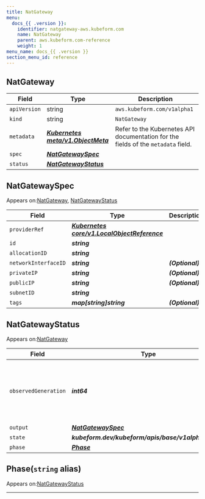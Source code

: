 ```yaml
---
title: NatGateway
menu:
  docs_{{ .version }}:
    identifier: natgateway-aws.kubeform.com
    name: NatGateway
    parent: aws.kubeform.com-reference
    weight: 1
menu_name: docs_{{ .version }}
section_menu_id: reference
---
```


## NatGateway
| Field | Type | Description |
| ------ | ----- | ----------- |
| `apiVersion` | string | `aws.kubeform.com/v1alpha1` |
|    `kind` | string | `NatGateway` |
| `metadata` | ***[Kubernetes meta/v1.ObjectMeta](https://v1-18.docs.kubernetes.io/docs/reference/generated/kubernetes-api/v1.18/#objectmeta-v1-meta)***|Refer to the Kubernetes API documentation for the fields of the `metadata` field.|
| `spec` | ***[NatGatewaySpec](#natgatewayspec)***||
| `status` | ***[NatGatewayStatus](#natgatewaystatus)***||
## NatGatewaySpec

Appears on:[NatGateway](#natgateway), [NatGatewayStatus](#natgatewaystatus)

| Field | Type | Description |
| ------ | ----- | ----------- |
| `providerRef` | ***[Kubernetes core/v1.LocalObjectReference](https://v1-18.docs.kubernetes.io/docs/reference/generated/kubernetes-api/v1.18/#localobjectreference-v1-core)***||
| `id` | ***string***||
| `allocationID` | ***string***||
| `networkInterfaceID` | ***string***| ***(Optional)*** |
| `privateIP` | ***string***| ***(Optional)*** |
| `publicIP` | ***string***| ***(Optional)*** |
| `subnetID` | ***string***||
| `tags` | ***map[string]string***| ***(Optional)*** |
## NatGatewayStatus

Appears on:[NatGateway](#natgateway)

| Field | Type | Description |
| ------ | ----- | ----------- |
| `observedGeneration` | ***int64***| ***(Optional)*** Resource generation, which is updated on mutation by the API Server.|
| `output` | ***[NatGatewaySpec](#natgatewayspec)***| ***(Optional)*** |
| `state` | ***kubeform.dev/kubeform/apis/base/v1alpha1.State***| ***(Optional)*** |
| `phase` | ***[Phase](#phase)***| ***(Optional)*** |
## Phase(`string` alias)

Appears on:[NatGatewayStatus](#natgatewaystatus)

---
